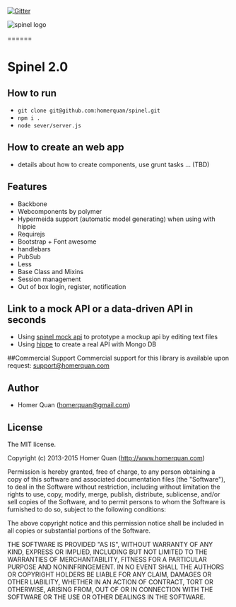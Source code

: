 [![Gitter](https://badges.gitter.im/Join%20Chat.svg)](https://gitter.im/homerquan/spinel?utm_source=badge&utm_medium=badge&utm_campaign=pr-badge&utm_content=body_badge)

![spinel logo](http://s401765523.onlinehome.us/res/img/spinel-logo.svg)

======
# Spinel 2.0

## How to run

- `git clone git@github.com:homerquan/spinel.git`
- `npm i .`
- `node sever/server.js`

## How to create an web app 

- details about how to create components, use grunt tasks ... (TBD)

## Features

- Backbone 
- Webcomponents by polymer
- Hypermeida support (automatic model generating) when using with hippie
- Requirejs
- Bootstrap + Font awesome
- handlebars
- PubSub 
- Less
- Base Class and Mixins
- Session management
- Out of box login, register, notification

## Link to a mock API or a data-driven API in seconds

- Using [spinel mock api](https://github.com/homerquan/spinel-mock-api) to prototype a mockup api by editing text files 
- Using [hippe](https://github.com/homerquan/hippie) to create a real API with Mongo DB

##Commercial Support
Commercial support for this library is available upon request: support@homerquan.com

## Author
  * Homer Quan (homerquan@gmail.com)

## License
The MIT license.

Copyright (c) 2013-2015 Homer Quan (http://www.homerquan.com)

Permission is hereby granted, free of charge, to any person obtaining a copy of
this software and associated documentation files (the "Software"), to deal in
the Software without restriction, including without limitation the rights to
use, copy, modify, merge, publish, distribute, sublicense, and/or sell copies
of the Software, and to permit persons to whom the Software is furnished to do
so, subject to the following conditions:

The above copyright notice and this permission notice shall be included in all
copies or substantial portions of the Software.

THE SOFTWARE IS PROVIDED "AS IS", WITHOUT WARRANTY OF ANY KIND, EXPRESS OR
IMPLIED, INCLUDING BUT NOT LIMITED TO THE WARRANTIES OF MERCHANTABILITY,
FITNESS FOR A PARTICULAR PURPOSE AND NONINFRINGEMENT. IN NO EVENT SHALL THE
AUTHORS OR COPYRIGHT HOLDERS BE LIABLE FOR ANY CLAIM, DAMAGES OR OTHER
LIABILITY, WHETHER IN AN ACTION OF CONTRACT, TORT OR OTHERWISE, ARISING FROM,
OUT OF OR IN CONNECTION WITH THE SOFTWARE OR THE USE OR OTHER DEALINGS IN THE
SOFTWARE.
